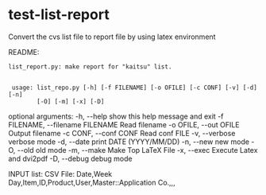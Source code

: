 # test-list-report
Convert the cvs list file to  report file by using latex environment

 README:

    list_report.py: make report for "kaitsu" list.


     usage: list_repo.py [-h] [-f FILENAME] [-o OFILE] [-c CONF] [-v] [-d] [-n]
			[-O] [-m] [-x] [-D]

  optional arguments:
    -h, --help            show this help message and exit
    -f FILENAME, --filename FILENAME
			  Read filename
    -o OFILE, --out OFILE
			  Output filename
    -c CONF, --conf CONF  Read conf FILE
    -v, --verbose         verbose mode
    -d, --date            print DATE (YYYY/MM/DD)
    -n, --new             new mode
    -O, --old             old mode
    -m, --make            Make Top LaTeX File
    -x, --exec            Execute Latex and dvi2pdf
    -D, --debug           debug mode


INPUT list:
   CSV File:
   Date,Week Day,Item,ID,Product,User,Master::Application Co.,,,
